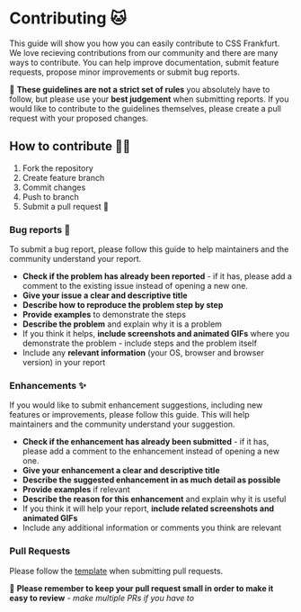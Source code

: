 # Contributing 🐱
This guide will show you how you can easily contribute to CSS Frankfurt. We love recieving contributions from our community and there are many ways to contribute. You can help improve documentation, submit feature requests, propose minor improvements or submit bug reports. 

🚨 **These guidelines are not a strict set of rules** you absolutely have to follow, but please use your **best judgement** when submitting reports. If you would like to contribute to the guidelines themselves, please create a pull request with your proposed changes.

## How to contribute 👩‍💻

1. Fork the repository 
2. Create feature branch 
3. Commit changes
4. Push to branch 
5. Submit a pull request 🎉

### Bug reports 🐛

To submit a bug report, please follow this guide to help maintainers and the community understand your report.

* **Check if the problem has already been reported** - if it has, please add a comment to the existing issue instead of opening a new one.
* **Give your issue a clear and descriptive title**
* **Describe how to reproduce the problem step by step**
* **Provide examples** to demonstrate the steps
* **Describe the problem** and explain why it is a problem
* If you think it helps, **include screenshots and animated GIFs** where you demonstrate the problem - include steps and the problem itself
* Include any **relevant information** (your OS, browser and browser version) in your report

### Enhancements ✨

If you would like to submit enhancement suggestions, including new features or improvements, please follow this guide. This will help maintainers and the community understand your suggestion.

* **Check if the enhancement has already been submitted** - if it has, please add a comment to the enhancement instead of opening a new one.
* **Give your enhancement a clear and descriptive title**
* **Describe the suggested enhancement in as much detail as possible**
* **Provide examples** if relevant
* **Describe the reason for this enhancement** and explain why it is useful
* If you think it will help your report, **include related screenshots and animated GIFs**
* Include any additional information or comments you think are relevant

### Pull Requests 

Please follow the [template](docs/pull_request_template.md) when submitting pull requests.

🚨 **Please remember to keep your pull request small in order to make it easy to review** - *make multiple PRs if you have to*